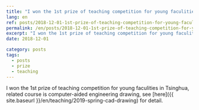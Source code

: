 ```yaml
---
title: "I won the 1st prize of teaching competition for young faculities in Tsinghua"
lang: en
ref: posts/2018-12-01-1st-prize-of-teaching-competition-for-young-faculties-in-tsinghua
permalink: /en/posts/2018-12-01-1st-prize-of-teaching-competition-for-young-faculties-in-tsinghua
excerpt: "I won the 1st prize of teaching competition for young faculities in Tsinghua"
date: 2018-12-01

category: posts
tags:
  - posts
  - prize
  - teaching
---
```


I won the 1st prize of teaching competition for young faculities in Tsinghua, related course is computer-aided engineering drawing, see [here]({{ site.baseurl }}/en/teaching/2019-spring-cad-drawing) for detail.
